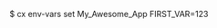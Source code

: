 <!-- layout:code post: toolbelt-env-vars_example -->


$ cx env-vars set My_Awesome_App FIRST_VAR=123

